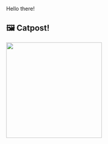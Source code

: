 Hello there!



## 🖼️ Catpost!

<sub>
    <img src="https://cdn2.thecatapi.com/images/CgA_Rq9L3.jpg" height="256">
</sub>

